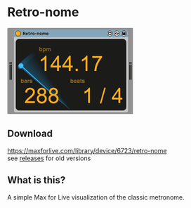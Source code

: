 # Retro-nome
![thumbnail of Retro-nome device](img/retronome.gif)
## Download
https://maxforlive.com/library/device/6723/retro-nome<br>
see [releases](https://github.com/h1data/M4L-Retro-nome/releases) for old versions

## What is this?
A simple Max for Live visualization of the classic metronome.

